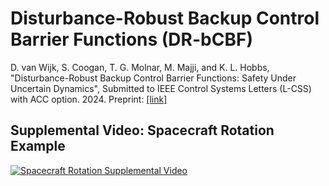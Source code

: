 # Disturbance-Robust Backup Control Barrier Functions (DR-bCBF)

D. van Wijk, S. Coogan, T. G. Molnar, M. Majji, and K. L. Hobbs, "Disturbance-Robust Backup Control Barrier Functions: Safety Under Uncertain Dynamics", Submitted to IEEE Control Systems Letters (L-CSS) with ACC option. 2024. Preprint: [[link]](https://arxiv.org/abs/2409.07700#)

## Supplemental Video: Spacecraft Rotation Example
[![Spacecraft Rotation Supplemental Video](https://img.youtube.com/vi/kJRBKPcA4dk/0.jpg)](https://www.youtube.com/watch?v=kJRBKPcA4dk)
